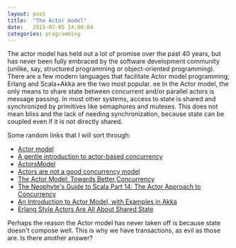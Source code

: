 ```yaml
---
layout: post
title:  "The Actor model"
date:   2015-07-05 14:00:04
categories: programming
---
```


The actor model has held out a lot of promise over the past 40 years, but has
never been fully embraced by the software development community (unlike, say,
structured programming or object-oriented programming). There are a few modern
languages that facilitate Actor model programming; Erlang and Scala+Akka are the
two most popular.
ee
In the Actor model, the only means to share state between concurrent and/or
parallel actors is message passing. In most other systems, access to state is
shared and synchronized by primitives like semaphores and mutexes. This does
not mean bliss and the lack of needing synchronization, because state can be
coupled even if it is not directly shared.

Some random links that I will sort through:

* [Actor model](https://en.wikipedia.org/wiki/Actor_model)
* [A gentle introduction to actor-based concurrency](https://practicingruby.com/articles/gentle-intro-to-actor-based-concurrency)
* [ActorsModel](http://c2.com/cgi/wiki?ActorsModel)
* [Actors are not a good concurrency model](http://pchiusano.blogspot.com/2010/01/actors-are-not-good-concurrency-model.html)
* [The Actor Model: Towards Better Concurrency](http://www.slideshare.net/drorbr/the-actor-model-towards-better-concurrency)
* [The Neophyte's Guide to Scala Part 14: The Actor Approach to Concurrency](http://danielwestheide.com/blog/2013/02/27/the-neophytes-guide-to-scala-part-14-the-actor-approach-to-concurrency.html)
* [An Introduction to Actor Model, with Examples in Akka](http://www.infoq.com/news/2014/10/intro-actor-model)
* [Erlang Style Actors Are All About Shared State](http://james-iry.blogspot.com/2009/04/erlang-style-actors-are-all-about.html)

Perhaps the reason the Actor model has never taken off is because state doesn't
compose well. This is why we have transactions, as evil as those are. Is there
another answer?
